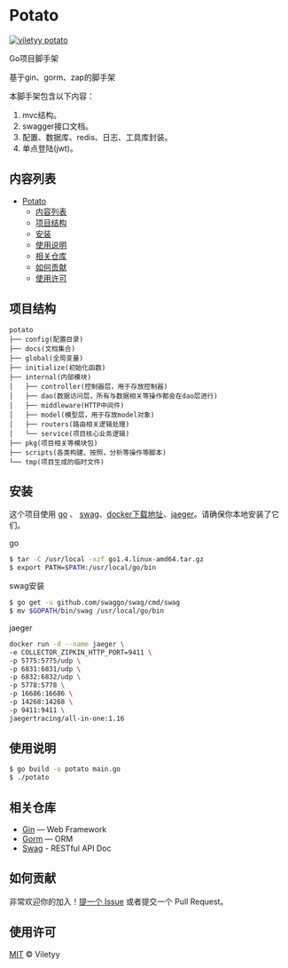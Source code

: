 <!--
 * @Date: 2021-03-21 19:54:57
 * @LastEditors: viletyy
 * @LastEditTime: 2021-06-15 00:19:24
 * @FilePath: /potato/README.md
-->
# Potato

[![viletyy potato](https://img.shields.io/badge/readme%20style-standard-brightgreen.svg?style=flat-square)](https://github.com/viletyy/potato)

Go项目脚手架

基于gin、gorm、zap的脚手架

本脚手架包含以下内容：

1. mvc结构。
2. swagger接口文档。
3. 配置、数据库、redis、日志、工具库封装。
4. 单点登陆(jwt)。

## 内容列表

- [Potato](#potato)
  - [内容列表](#内容列表)
  - [项目结构](#项目结构)
  - [安装](#安装)
  - [使用说明](#使用说明)
  - [相关仓库](#相关仓库)
  - [如何贡献](#如何贡献)
  - [使用许可](#使用许可)

## 项目结构
```
potato
├── config(配置目录)
├── docs(文档集合)
├── global(全局变量)
├── initialize(初始化函数)
├── internal(内部模块)
│   ├── controller(控制器层，用于存放控制器)
│   ├── dao(数据访问层，所有与数据相关等操作都会在dao层进行)
│   ├── middleware(HTTP中间件)
│   ├── model(模型层，用于存放model对象)
│   ├── routers(路由相关逻辑处理)
│   └── service(项目核心业务逻辑)
├── pkg(项目相关等模块包)
├── scripts(各类构建、按照，分析等操作等脚本)
└── tmp(项目生成的临时文件)
```

## 安装

这个项目使用 [go](https://golang.org/) 、 [swag](https://github.com/swaggo/swag)、[docker](https://www.docker.com/)[下载地址](https://www.docker.com/products/docker-desktop)、[jaeger](https://www.jaegertracing.io/)。请确保你本地安装了它们。

go
```sh
$ tar -C /usr/local -xzf go1.4.linux-amd64.tar.gz
$ export PATH=$PATH:/usr/local/go/bin
```

swag安装
```sh
$ go get -u github.com/swaggo/swag/cmd/swag 
$ mv $GOPATH/bin/swag /usr/local/go/bin          
```

jaeger
```sh
docker run -d --name jaeger \                                                             
-e COLLECTOR_ZIPKIN_HTTP_PORT=9411 \
-p 5775:5775/udp \
-p 6831:6831/udp \
-p 6832:6832/udp \
-p 5778:5778 \
-p 16686:16686 \
-p 14268:14268 \
-p 9411:9411 \
jaegertracing/all-in-one:1.16
```

## 使用说明

```sh
$ go build -o potato main.go
$ ./potato
```

## 相关仓库

- [Gin](https://github.com/gin-gonic/gin) — Web Framework
- [Gorm](https://github.com/jinzhu/gorm) — ORM
- [Swag](https://github.com/swaggo/swag) - RESTful API Doc

## 如何贡献

非常欢迎你的加入！[提一个 Issue](https://github.com/viletyy/potato/issues/new) 或者提交一个 Pull Request。


## 使用许可

[MIT](LICENSE) © Viletyy
